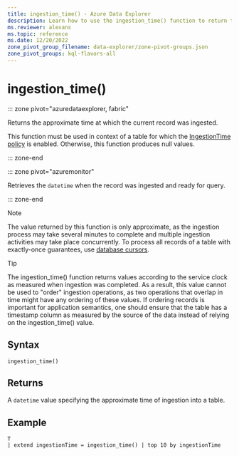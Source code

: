 ```yaml
---
title: ingestion_time() - Azure Data Explorer
description: Learn how to use the ingestion_time() function to return the approximate time of the data's ingestion. 
ms.reviewer: alexans
ms.topic: reference
ms.date: 12/20/2022
zone_pivot_group_filename: data-explorer/zone-pivot-groups.json
zone_pivot_groups: kql-flavors-all
---
```

# ingestion_time()

::: zone pivot="azuredataexplorer, fabric"

Returns the approximate time at which the current record was ingested.

This function must be used in context of a table for which the [IngestionTime policy](../management/ingestiontimepolicy.md) is enabled. Otherwise, this function produces null values.

::: zone-end

::: zone pivot="azuremonitor"

Retrieves the `datetime` when the record was ingested and ready for query.

::: zone-end

> [!NOTE]
> The value returned by this function is only approximate, as the ingestion process may take several minutes to complete and multiple ingestion activities may take place concurrently. To process all records of a table with exactly-once guarantees, use [database cursors](../management/databasecursor.md).

> [!TIP]
> The ingestion_time() function returns values according to the service clock as measured when ingestion was completed. As a result, this value cannot be used to "order" ingestion operations, as two operations that overlap in time might have any ordering of these values. If ordering records is important for application semantics, one should ensure that the table has a timestamp column as measured by the source of the data instead of relying on the ingestion_time() value.

## Syntax

`ingestion_time()`

## Returns

A `datetime` value specifying the approximate time of ingestion into a table.

## Example

```kusto
T
| extend ingestionTime = ingestion_time() | top 10 by ingestionTime
```
